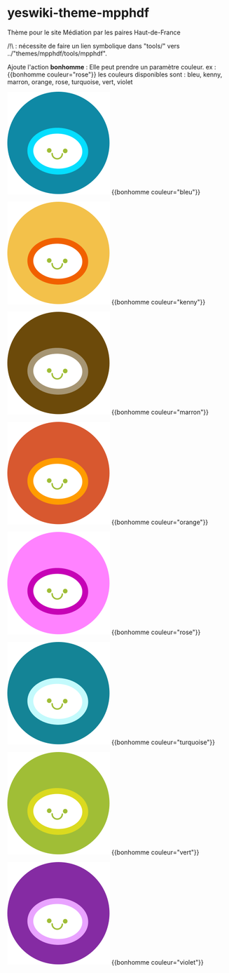 # yeswiki-theme-mpphdf
Thème pour le site Médiation par les paires Haut-de-France

/!\ : nécessite de faire un lien symbolique dans "tools/" vers ../"themes/mpphdf/tools/mpphdf".

Ajoute l'action **bonhomme** :
Elle peut prendre un paramètre couleur. ex : {{bonhomme couleur="rose"}}
les couleurs disponibles sont : bleu, kenny, marron, orange, rose, turquoise, vert, violet

![bonhomme bleu](./images/bonhomme_bleu.svg) {{bonhomme couleur="bleu"}}

![bonhomme kenny](./images/bonhomme_kenny.svg) {{bonhomme couleur="kenny"}}

![bonomme marron](./images/bonhomme_marron.svg) {{bonhomme couleur="marron"}}

![bonhomme orange](./images/bonhomme_orange.svg) {{bonhomme couleur="orange"}}

![bonhomme rose](./images/bonhomme_rose.svg) {{bonhomme couleur="rose"}}

![bonhomme turquoise](./images/bonhomme_turquoise.svg) {{bonhomme couleur="turquoise"}}

![bonhomme vert](./images/bonhomme_vert.svg) {{bonhomme couleur="vert"}}

![bonhomme violet](./images/bonhomme_violet.svg) {{bonhomme couleur="violet"}}
